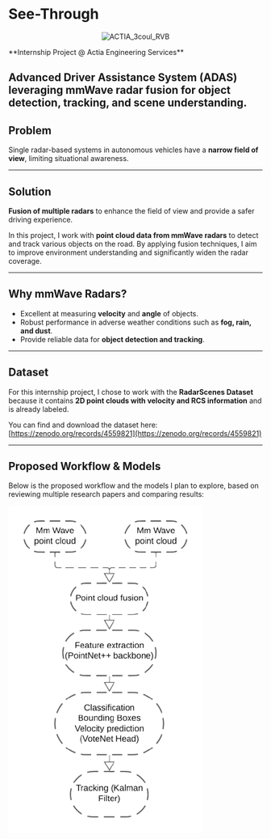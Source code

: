 

# See-Through
<p align="center">
  <img width="2000" height="437" alt="ACTIA_3coul_RVB" src="https://github.com/user-attachments/assets/f31bb398-cd21-487a-9074-d0d0c7ffc16f" />
</p>
**Internship Project @ Actia Engineering Services**  

Advanced Driver Assistance System (ADAS) leveraging **mmWave radar fusion** for object detection, tracking, and scene understanding.
---

## Problem

Single radar-based systems in autonomous vehicles have a **narrow field of view**, limiting situational awareness.

---

## Solution

**Fusion of multiple radars** to enhance the field of view and provide a safer driving experience.

In this project, I work with **point cloud data from mmWave radars** to detect and track various objects on the road. By applying fusion techniques, I aim to improve environment understanding and significantly widen the radar coverage.

---

## Why mmWave Radars?

- Excellent at measuring **velocity** and **angle** of objects.
- Robust performance in adverse weather conditions such as **fog, rain, and dust**.
- Provide reliable data for **object detection and tracking**.

---

## Dataset

For this internship project, I chose to work with the **RadarScenes Dataset** because it contains **2D point clouds with velocity and RCS information** and is already labeled.

You can find and download the dataset here:  
[https://zenodo.org/records/4559821](https://zenodo.org/records/4559821)

---

## Proposed Workflow & Models

Below is the proposed workflow and the models I plan to explore, based on reviewing multiple research papers and comparing results:

![Workflow](./Img/Workflow.png)